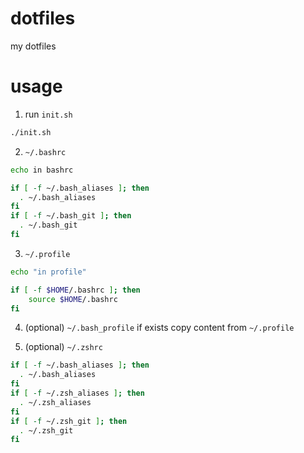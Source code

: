 dotfiles
========

my dotfiles

# usage

1. run `init.sh`

  ```sh
  ./init.sh
  ```

2. `~/.bashrc`

  ```sh
  echo in bashrc

  if [ -f ~/.bash_aliases ]; then
    . ~/.bash_aliases
  fi
  if [ -f ~/.bash_git ]; then
    . ~/.bash_git
  fi
  ```

3. `~/.profile`
  ```sh
  echo "in profile"

  if [ -f $HOME/.bashrc ]; then
      source $HOME/.bashrc
  fi
  ```

4. (optional) `~/.bash_profile` if exists
   copy content from `~/.profile`

5. (optional) `~/.zshrc`
  ```sh
  if [ -f ~/.bash_aliases ]; then
    . ~/.bash_aliases
  fi
  if [ -f ~/.zsh_aliases ]; then
    . ~/.zsh_aliases
  fi
  if [ -f ~/.zsh_git ]; then
    . ~/.zsh_git
  fi
  ```
